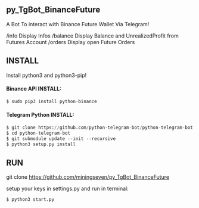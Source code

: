 ## py_TgBot_BinanceFuture
A Bot To interact with Binance Future Wallet Via Telegram!

  /info Display Infos
  /balance Display Balance and UnrealizedProfit from Futures Account
  /orders Display open Future Orders


## INSTALL
Install python3 and python3-pip!

#### Binance API INSTALL:
```python
$ sudo pip3 install python-binance
```
#### Telegram Python INSTALL:
```python
$ git clone https://github.com/python-telegram-bot/python-telegram-bot --recursive
$ cd python-telegram-bot
$ git submodule update --init --recursive
$ python3 setup.py install
```


## RUN
git clone https://github.com/miningseven/py_TgBot_BinanceFuture

setup your keys in settings.py
and run in terminal:
```python
$ python3 start.py
```
